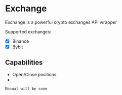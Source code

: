 # Exchange
 
Exchange is a powerful crypto exchanges API wrapper

Supported exchanges:

- [x] Binance
- [x] Bybit

## Capabilities

- Open/Close positions
- 

`Manual will be soon`
